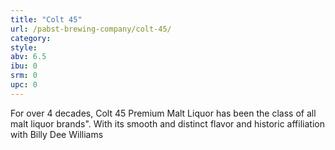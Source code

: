 ```yaml
---
title: "Colt 45"
url: /pabst-brewing-company/colt-45/
category: 
style: 
abv: 6.5
ibu: 0
srm: 0
upc: 0
---
```

For over 4 decades, Colt 45 Premium Malt Liquor has been the class of all malt liquor brands". With its smooth and distinct flavor and historic affiliation with Billy Dee Williams
